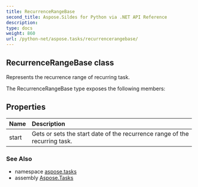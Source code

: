 ```yaml
---
title: RecurrenceRangeBase
second_title: Aspose.Sildes for Python via .NET API Reference
description: 
type: docs
weight: 860
url: /python-net/aspose.tasks/recurrencerangebase/
---
```


## RecurrenceRangeBase class

Represents the recurrence range of recurring task.

The RecurrenceRangeBase type exposes the following members:
## Properties
| Name | Description |
| :- | :- |
|start|Gets or sets the start date of the recurrence range of the recurring task.|

### See Also

* namespace [aspose.tasks](/python-net/aspose.tasks/)
* assembly [Aspose.Tasks](/tasks/python-net/)

